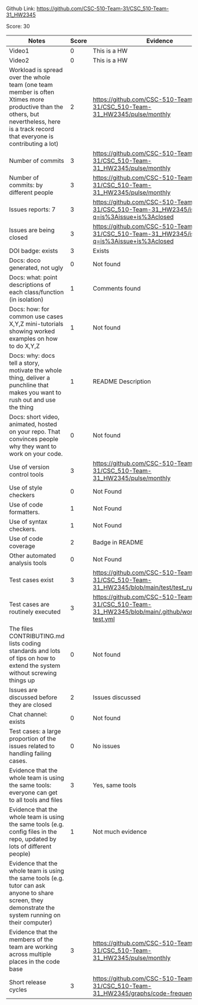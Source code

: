 Github Link: https://github.com/CSC-510-Team-31/CSC_510-Team-31_HW2345

Score: 30

|Notes|Score|Evidence|
|-----|---------|---------|
|Video1| 0 | This is a HW | 
|Video2| 0 | This is a HW | 
|Workload is spread over the whole team (one team member is often Xtimes more productive than the others, but nevertheless, here is a track record that everyone is contributing a lot)| 2 | https://github.com/CSC-510-Team-31/CSC_510-Team-31_HW2345/pulse/monthly |
|Number of commits| 3 | https://github.com/CSC-510-Team-31/CSC_510-Team-31_HW2345/pulse/monthly |
|Number of commits: by different people| 3 | https://github.com/CSC-510-Team-31/CSC_510-Team-31_HW2345/pulse/monthly |
|Issues reports: 7 | 3 | https://github.com/CSC-510-Team-31/CSC_510-Team-31_HW2345/issues?q=is%3Aissue+is%3Aclosed |
|Issues are being closed| 3 | https://github.com/CSC-510-Team-31/CSC_510-Team-31_HW2345/issues?q=is%3Aissue+is%3Aclosed |
|DOI badge: exists| 3 | Exists |
|Docs: doco generated, not ugly | 0 | Not found |
|Docs: what: point descriptions of each class/function (in isolation) | 1 | Comments found |
|Docs: how: for common use cases X,Y,Z mini-tutorials showing worked examples on how to do X,Y,Z| 1 | Not found |
|Docs: why: docs tell a story, motivate the whole thing, deliver a punchline that makes you want to rush out and use the thing| 1 | README Description |
|Docs: short video, animated, hosted on your repo. That convinces people why they want to work on your code.| 0 | Not found |
|Use of version control tools| 3 | https://github.com/CSC-510-Team-31/CSC_510-Team-31_HW2345/pulse/monthly |
|Use of style checkers | 0 | Not Found |
|Use of code formatters. | 1 | Not Found |
|Use of syntax checkers. | 1 | Not Found |
|Use of code coverage | 2 | Badge in README |
|Other automated analysis tools| 0 | Not Found |
|Test cases exist| 3 | https://github.com/CSC-510-Team-31/CSC_510-Team-31_HW2345/blob/main/test/test_runner.py |
|Test cases are routinely executed| 3 | https://github.com/CSC-510-Team-31/CSC_510-Team-31_HW2345/blob/main/.github/workflows/csv-test.yml |
|The files CONTRIBUTING.md lists coding standards and lots of tips on how to extend the system without screwing things up| 0 | Not found |
|Issues are discussed before they are closed| 2 | Issues discussed |
|Chat channel: exists| 0 | Not found |
|Test cases: a large proportion of the issues related to handling failing cases.| 0 | No issues |
|Evidence that the whole team is using the same tools: everyone can get to all tools and files| 3 | Yes, same tools |
|Evidence that the whole team is using the same tools (e.g. config files in the repo, updated by lots of different people)| 1 | Not much evidence |
|Evidence that the whole team is using the same tools (e.g. tutor can ask anyone to share screen, they demonstrate the system running on their computer)|  | 
|Evidence that the members of the team are working across multiple places in the code base| 3 | https://github.com/CSC-510-Team-31/CSC_510-Team-31_HW2345/pulse/monthly |
|Short release cycles | 3 | https://github.com/CSC-510-Team-31/CSC_510-Team-31_HW2345/graphs/code-frequency |
